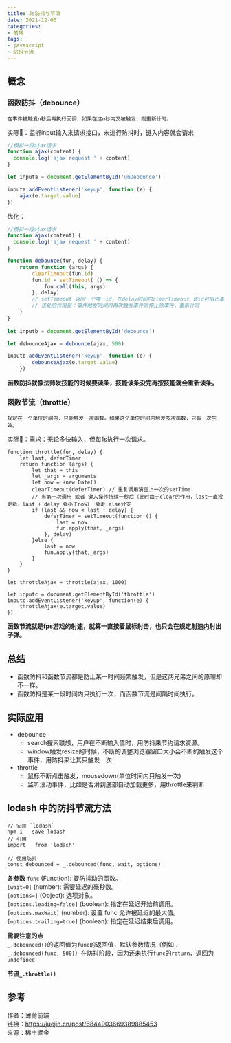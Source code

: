 ```yaml
---
title: Js防抖与节流
date: 2021-12-06
categories:
- 前端
tags:
- javascript
- 防抖节流
---
```

## 概念
### 函数防抖（debounce）
```
在事件被触发n秒后再执行回调，如果在这n秒内又被触发，则重新计时。
```
实际🌰：监听input输入来请求接口，未进行防抖时，键入内容就会请求
```javascript
//模拟一段ajax请求
function ajax(content) {
  console.log('ajax request ' + content)
}

let inputa = document.getElementById('unDebounce')

inputa.addEventListener('keyup', function (e) {
    ajax(e.target.value)
})
```
优化：
```javascript
//模拟一段ajax请求
function ajax(content) {
  console.log('ajax request ' + content)
}

function debounce(fun, delay) {
    return function (args) {
        clearTimeout(fun.id)
        fun.id = setTimeout( () => {
            fun.call(this, args)
        }, delay) 
        // setTimeout 返回一个唯一id，在delay时间内clearTimeout 该id可阻止事件
        // 该处的作用是：事件触发时间内再次触发事件则停止原事件，重新计时
    }
}
    
let inputb = document.getElementById('debounce')

let debounceAjax = debounce(ajax, 500)

inputb.addEventListener('keyup', function (e) {
        debounceAjax(e.target.value)
    })
```
**函数防抖就像法师发技能的时候要读条，技能读条没完再按技能就会重新读条。**

### 函数节流（throttle）
```
规定在一个单位时间内，只能触发一次函数。如果这个单位时间内触发多次函数，只有一次生效。
```

实际🌰：需求：无论多快输入，但每1s执行一次请求。
```javascirpt
function throttle(fun, delay) {
    let last, deferTimer
    return function (args) {
        let that = this
        let _args = arguments
        let now = +new Date()
        clearTimeout(deferTimer) // 重复调用清空上一次的setTime
        // 当第一次调用 或者 键入操作持续一秒后（此时由于clear的作用，last一直没更新，last + delay 会小于now） 会走 else分支
        if (last && now < last + delay) {
            deferTimer = setTimeout(function () {
                last = now
                fun.apply(that, _args)
            }, delay)
        }else {
            last = now
            fun.apply(that,_args)
        }
    }
}

let throttleAjax = throttle(ajax, 1000)

let inputc = document.getElementById('throttle')
inputc.addEventListener('keyup', function(e) {
    throttleAjax(e.target.value)
})
```

**函数节流就是fps游戏的射速，就算一直按着鼠标射击，也只会在规定射速内射出子弹。**

## 总结
- 函数防抖和函数节流都是防止某一时间频繁触发，但是这两兄弟之间的原理却不一样。
- 函数防抖是某一段时间内只执行一次，而函数节流是间隔时间执行。

## 实际应用
- debounce
  - search搜索联想，用户在不断输入值时，用防抖来节约请求资源。
  - window触发resize的时候，不断的调整浏览器窗口大小会不断的触发这个事件，用防抖来让其只触发一次
- throttle
  - 鼠标不断点击触发，mousedown(单位时间内只触发一次)
  - 监听滚动事件，比如是否滑到底部自动加载更多，用throttle来判断

## lodash 中的防抖节流方法

```
// 安装 `lodash`
npm i --save lodash
// 引用
import _ from 'lodash'

// 使用防抖
const debounced = _.debounced(func, wait, options)
```
**各参数**
`func` (Function): 要防抖动的函数。    
`[wait=0]` (number): 需要延迟的毫秒数。  
`[options=]` (Object): 选项对象。  
`[options.leading=false]` (boolean): 指定在延迟开始前调用。  
`[options.maxWait]` (number): 设置 func 允许被延迟的最大值。  
`[options.trailing=true]` (boolean): 指定在延迟结束后调用。

**需要注意的点**  
`_.debounced()`的返回值为`func`的返回值，默认参数情况（例如：`_.debounced(func, 500)`）在防抖阶段，因为还未执行`func`的`return`，返回为`undefined`  

**节流`_.throttle()`**
  
## 参考
作者：薄荷前端  
链接：https://juejin.cn/post/6844903669389885453  
来源：稀土掘金
